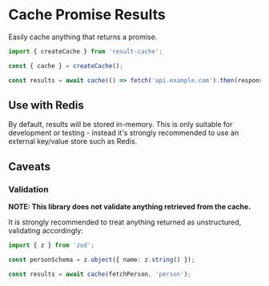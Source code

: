 # Cache Promise Results

Easily cache anything that returns a promise.

```ts
import { createCache } from 'result-cache';

const { cache } = createCache();

const results = await cache(() => fetch('api.example.com').then(response => response.json()), 'results');

```

## Use with Redis

By default, results will be stored in-memory. This is only suitable for development or testing - instead it's strongly recommended to use an external key/value store such as Redis.

## Caveats

### Validation

**NOTE: This library does not validate anything retrieved from the cache.**

It is strongly recommended to treat anything returned as unstructured, validating accordingly:

```ts
import { z } from 'zod';

const personSchema = z.object({ name: z.string() });

const results = await cache(fetchPerson, 'person');
```

